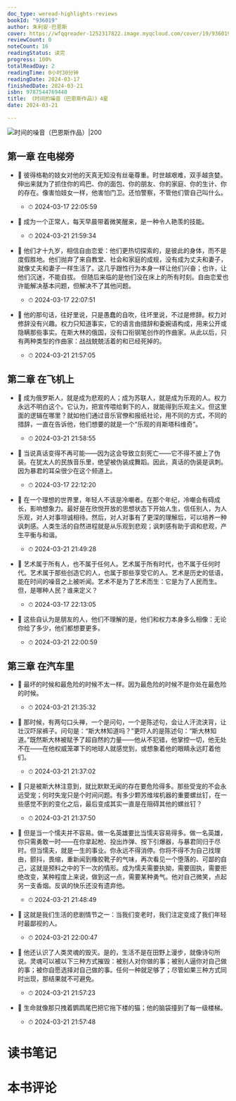 ```yaml
---
doc_type: weread-highlights-reviews
bookId: "936019"
author: 朱利安·巴恩斯
cover: https://wfqqreader-1252317822.image.myqcloud.com/cover/19/936019/t7_936019.jpg
reviewCount: 0
noteCount: 16
readingStatus: 读完
progress: 100%
totalReadDay: 2
readingTime: 0小时30分钟
readingDate: 2024-03-17
finishedDate: 2024-03-21
isbn: 9787544769440
title: 《时间的噪音（巴恩斯作品）》4星
date: 2024-03-21

---
```


![ 时间的噪音（巴恩斯作品）|200](https://wfqqreader-1252317822.image.myqcloud.com/cover/19/936019/t7_936019.jpg)


## 第一章 在电梯旁


- 📌 彼得格勒的妓女对他的天真无知没有丝毫尊重。时世越艰难，双手越贪婪。伸出来就为了抓住你的鸡巴、你的面包、你的朋友、你的家庭、你的生计、你的存在。像害怕妓女一样，他害怕门卫。还怕警察，不管他们管自己叫什么。 
    - ⏱ 2024-03-17 22:05:59 

- 📌 成为一个正常人，每天早晨带着微笑醒来，是一种令人艳羡的技能。 
    - ⏱ 2024-03-21 21:59:34 

- 📌 他们才十九岁，相信自由恋爱：他们更热切探索的，是彼此的身体，而不是度假胜地。他们抛弃了来自教堂、社会和家庭的成规，没有成为丈夫和妻子，就像丈夫和妻子一样生活了。这几乎跟性行为本身一样让他们兴奋；也许，让他们沉迷，不能自拔。
但随后来临的是他们没在床上的所有时刻。自由恋爱也许能解决基本问题，但解决不了其他问题。 
    - ⏱ 2024-03-17 22:07:51 

- 📌 他的那句话，往好里说，只是愚蠢的自吹，往坏里说，不过是修辞。权力对修辞没有兴趣。权力只知道事实，它的语言由措辞和委婉语构成，用来公开或隐瞒那些事实。在斯大林的俄国，没有口衔钢笔创作的作曲家。从此以后，只有两种类型的作曲家：战战兢兢活着的和已经死掉的。 
    - ⏱ 2024-03-21 21:57:05 
## 第二章 在飞机上


- 📌 成为俄罗斯人，就是成为悲观的人；成为苏联人，就是成为乐观的人。权力永远不明白这个。它认为，把宣传喂给剩下的人，就能得到乐观主义。但这里面的逻辑在哪里？就如他们通过音乐官僚和报纸社论，用不同的方式，不同的措辞，一直在告诉他，他们想要的就是一个“乐观的肖斯塔科维奇”。 
    - ⏱ 2024-03-21 21:58:55 

- 📌 当说真话变得不再可能——因为这会导致立刻死亡——它不得不披上了伪装。在犹太人的民族音乐里，绝望被伪装成舞蹈。因此，真话的伪装是讽刺。因为暴君的耳朵很少在这个频道上。 
    - ⏱ 2024-03-17 22:12:20 

- 📌 在一个理想的世界里，年轻人不该是冷嘲者。在那个年纪，冷嘲会有碍成长，影响想象力。最好是在欣悦开放的思想状态下开始人生，信任别人，为人乐观，对人对事坦诚相待。然后，对人对事有了更深的理解后，可以培养一种讽刺感。人类生活的自然进程就是从乐观到悲观；讽刺感有助于调和悲观，产生平衡与和谐。 
    - ⏱ 2024-03-21 21:49:28 

- 📌 艺术属于所有人，也不属于任何人。艺术属于所有时代，也不属于任何时代。艺术属于那些创造它的人，也属于那些享受它的人。艺术是历史的低语，能在时间的噪音之上被听闻。艺术不是为了艺术而生：它是为了人民而生。但，是哪种人民？谁来定义？ 
    - ⏱ 2024-03-17 22:13:05 

- 📌 这些自认为是朋友的人，他们不理解的是，他们和权力本身多么相像：无论你给了多少，他们都想要更多。 
    - ⏱ 2024-03-21 22:00:59 
## 第三章 在汽车里


- 📌 最坏的时候和最危险的时候不太一样。因为最危险的时候不是你处在最危险的时候。 
    - ⏱ 2024-03-21 21:35:32 

- 📌 那时候，有两句口头禅，一个是问句，一个是陈述句，会让人汗流浃背，让壮汉吓尿裤子。问句是：“斯大林知道吗？”更吓人的是陈述句：“斯大林知道。”既然斯大林被赋予了超自然的力量——他从不犯错，他掌控一切，他无处不在——在他权威笼罩下的地球人就感觉到，或想象着他的眼睛永远盯着他们。 
    - ⏱ 2024-03-21 21:37:02 

- 📌 只是被斯大林注意到，就比默默无闻的存在要危险得多。那些受宠的不会永远受宠；何时失宠只是个时间问题。有多少颗苏维埃机器的重要螺丝钉，在一些感觉不到的变化之后，最后变成其实一直是在阻碍其他的螺丝钉？ 
    - ⏱ 2024-03-21 21:37:50 

- 📌 但是当一个懦夫并不容易。做一名英雄要比当懦夫容易得多。做一名英雄，你只需勇敢一时——在你拿起枪、投出炸弹、按下引爆器，与暴君同归于尽时。但当懦夫，就是一生的事业。你永远不得消停。你将不得不为自己找理由，颤抖，畏缩，重新闻到橡胶靴子的气味，再次看见一个堕落的、可鄙的自己，这就是预料之中的下一次的情形。成为懦夫需要执拗，需要固执，需要拒绝改变，某种程度上来说，做到这一点，需要某种勇气。他对自己微笑，点起另一支香烟。反讽的快乐还没有遗弃他。 
    - ⏱ 2024-03-21 21:48:49 

- 📌 这就是我们生活的悲剧情节之一：当我们变老时，我们注定变成了我们年轻时最鄙视的人。 
    - ⏱ 2024-03-21 22:00:47 

- 📌 他还认识了人类灵魂的毁灭。是的，生活不是在田野上漫步，就像诗句所说。灵魂可以被以下三种方式摧毁：被别人对你做的事；被别人逼你对自己做的事；被你自愿选择对自己做的事。任何一种就足够了；尽管如果三种方式同时出现，那结果就不可避免。 
    - ⏱ 2024-03-21 21:57:23 

- 📌 生命就像那只拽着鹦鹉尾巴把它拖下楼的猫；他的脑袋撞到了每一级楼梯。 
    - ⏱ 2024-03-21 21:57:48 

# 读书笔记


# 本书评论
